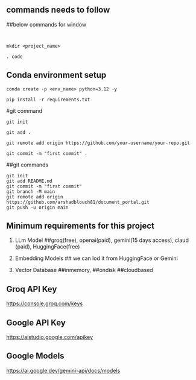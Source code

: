 ## commands needs to follow

##below commands for window
```
````
````

mkdir <project_name>

. code

````

## Conda environment setup

```
conda create -p <env_name> python=3.12 -y
```

```
pip install -r requirements.txt
```

#git command

```
git init
```

```
git add .
```

```
git remote add origin https://github.com/your-username/your-repo.git
````

```
git commit -m "first commit" .
```

##git commands
```
git init
git add README.md
git commit -m "first commit"
git branch -M main
git remote add origin https://github.com/arshadblouch81/document_portal.git
git push -u origin main
```

## Minimum requirements for this project
1. LLm Model    ##groq(free), openai(paid), gemini(15 days access), claud (paid), HuggingFace(free)

2. Embedding Models ## we can lod it from HuggingFace or Gemini

3. Vector Database ##inmemory, ##ondisk ##cloudbased

## Groq API Key
https://console.groq.com/keys

## Google API Key
https://aistudio.google.com/apikey

## Google Models

https://ai.google.dev/gemini-api/docs/models